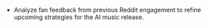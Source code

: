 - Analyze fan feedback from previous Reddit engagement to refine upcoming strategies for the AI music release.